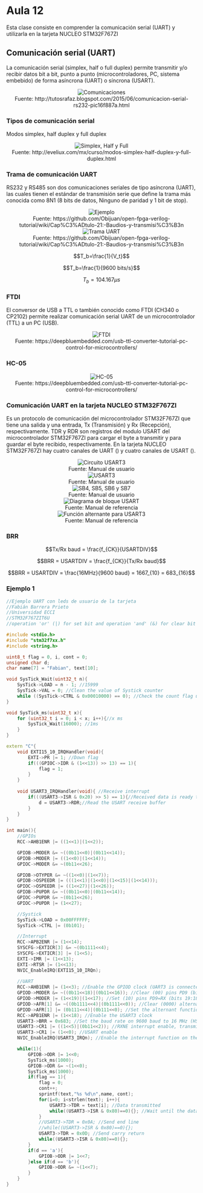 <h1>Aula 12</h1>

Esta clase consiste en comprender la comunicación serial (UART) y utilizarla en la tarjeta NUCLEO STM32F767ZI

<h2>Comunicación serial (UART)</h2>

La comunicación serial (simplex, half o full duplex) permite transmitir y/o recibir datos bit a bit, punto a punto (microcontroladores, PC, sistema embebido) de forma asíncrona (UART) o síncrona (USART). 

<div align="center">
<img src="Imagenes/image.png" alt="Comunicaciones"/>
<br>
<figcaption>Fuente: http://tutosrafaz.blogspot.com/2015/06/comunicacion-serial-rs232-pic16f887a.html</figcaption>
</div>

<h3>Tipos de comunicación serial</h3>

Modos simplex, half duplex y full duplex

<div align="center">
<img src="Imagenes/image-2.png" alt="Simplex, Half y Full"/>
<br>
<figcaption>Fuente: http://eveliux.com/mx/curso/modos-simplex-half-duplex-y-full-duplex.html</figcaption>
</div>

<h3>Trama de comunicación UART</h3>

RS232 y RS485 son dos comunicaciones seriales de tipo asíncrona (UART), las cuales tienen el estándar de transmisión serie que define la trama más conocida como 8N1 (8 bits de datos, Ninguno de paridad y 1 bit de stop).

<div align="center">
<img src="Imagenes/image-5.png" alt="Ejemplo"/>
<br>
<figcaption>Fuente: https://github.com/Obijuan/open-fpga-verilog-tutorial/wiki/Cap%C3%ADtulo-21:-Baudios-y-transmisi%C3%B3n</figcaption>
</div>

<div align="center">
<img src="Imagenes/image-1.png" alt="Trama UART"/>
<br>
<figcaption>Fuente: https://github.com/Obijuan/open-fpga-verilog-tutorial/wiki/Cap%C3%ADtulo-21:-Baudios-y-transmisi%C3%B3n</figcaption>
</div>

$$T_b=\frac{1}{V_t}$$

$$T_b=\frac{1}{9600 bits/s}$$

$$T_b=104.167 \mu s$$

<h3>FTDI</h3>

El conversor de USB a TTL o también conocido como FTDI (CH340 o CP2102) permite realizar comunicación serial UART de un microcontrolador (TTL) a un PC (USB).

<div align="center">
<img src="Imagenes/image-6.png" alt="FTDI"/>
<br>
<figcaption>Fuente: https://deepbluembedded.com/usb-ttl-converter-tutorial-pc-control-for-microcontrollers/</figcaption>
</div>

<h3>HC-05</h3>

<div align="center">
<img src="Imagenes/image-7.png" alt="HC-05"/>
<br>
<figcaption>Fuente: https://deepbluembedded.com/usb-ttl-converter-tutorial-pc-control-for-microcontrollers/</figcaption>
</div>

<h3>Comunicación UART en la tarjeta NUCLEO STM32F767ZI</h3>

Es un protocolo de comunicación del microcontrolador STM32F767ZI que tiene una salida y una entrada, Tx (Transmisión) y Rx (Recepción), respectivamente. TDR y RDR son registros del modulo USART del microcontrolador STM32F767ZI para cargar el byte a transmitir y para guardar el byte recibido, respectivamente. En la tarjeta NUCLEO STM32F767ZI hay cuatro canales de UART () y cuatro canales de USART (). 

<div align="center">
<img src="Imagenes/image-9.png" alt="Circuito USART3"/>
<br>
<figcaption>Fuente: Manual de usuario</figcaption>
</div>

<div align="center">
<img src="Imagenes/image-3.png" alt="USART3"/>
<br>
<figcaption>Fuente: Manual de usuario</figcaption>
</div>

<div align="center">
<img src="Imagenes/image-7.png" alt="SB4, SB5, SB6 y SB7"/>
<br>
<figcaption>Fuente: Manual de usuario</figcaption>
</div>

<div align="center">
<img src="Imagenes/image-4.png" alt="Diagrama de bloque USART"/>
<br>
<figcaption>Fuente: Manual de referencia</figcaption>
</div>

<div align="center">
<img src="Imagenes/image-8.png" alt="Función alternante para USART3"/>
<br>
<figcaption>Fuente: Manual de referencia</figcaption>
</div>

<h3>BRR</h3>

$$Tx/Rx baud = \frac{f_{CK}}{USARTDIV}$$

$$BRR = USARTDIV = \frac{f_{CK}}{Tx/Rx baud}$$

$$BRR = USARTDIV = \frac{16MHz}{9600 baud} = 1667_{10} = 683_{16}$$




<h3>Ejemplo 1</h3>

```c++
//Ejemplo UART con leds de usuario de la tarjeta
//Fabián Barrera Prieto
//Universidad ECCI
//STM32F767ZIT6U
//operation 'or' (|) for set bit and operation 'and' (&) for clear bit

#include <stdio.h>
#include "stm32f7xx.h"
#include <string.h>

uint8_t flag = 0, i, cont = 0;
unsigned char d;
char name[7] = "Fabian", text[10];

void SysTick_Wait(uint32_t n){
    SysTick->LOAD = n - 1; //15999
    SysTick->VAL = 0; //Clean the value of Systick counter
    while ((SysTick->CTRL & 0x00010000) == 0); //Check the count flag until it's 1 
}

void SysTick_ms(uint32_t x){
    for (uint32_t i = 0; i < x; i++){//x ms
        SysTick_Wait(16000); //1ms
    }
}

extern "C"{
    void EXTI15_10_IRQHandler(void){
        EXTI->PR |= 1; //Down flag
        if(((GPIOC->IDR & (1<<13)) >> 13) == 1){
            flag = 1;
        }
    }
    
    void USART3_IRQHandler(void){ //Receive interrupt
        if(((USART3->ISR & 0x20) >> 5) == 1){//Received data is ready to be read (flag RXNE = 1)
            d = USART3->RDR;//Read the USART receive buffer 
        }
    }
}

int main(){
    //GPIOs
    RCC->AHB1ENR |= ((1<<1)|(1<<2)); 

    GPIOB->MODER &= ~((0b11<<0)|(0b11<<14));
    GPIOB->MODER |= ((1<<0)|(1<<14)); 
    GPIOC->MODER &= ~(0b11<<26);

    GPIOB->OTYPER &= ~((1<<0)|(1<<7));
    GPIOB->OSPEEDR |= (((1<<1)|(1<<0)|(1<<15)|(1<<14)));
    GPIOC->OSPEEDR |= ((1<<27)|(1<<26));
    GPIOB->PUPDR &= ~((0b11<<0)|(0b11<<14));
    GPIOC->PUPDR &= ~(0b11<<26);
    GPIOC->PUPDR |= (1<<27);

    //Systick
    SysTick->LOAD = 0x00FFFFFF; 
    SysTick->CTRL |= (0b101);

    //Interrupt
    RCC->APB2ENR |= (1<<14); 
    SYSCFG->EXTICR[3] &= ~(0b1111<<4); 
    SYSCFG->EXTICR[3] |= (1<<5); 
    EXTI->IMR |= (1<<13); 
    EXTI->RTSR |= (1<<13);
    NVIC_EnableIRQ(EXTI15_10_IRQn); 
        
    //UART
    RCC->AHB1ENR |= (1<<3); //Enable the GPIOD clock (UART3 is connected on PD9 (RX) and PD8 (TX))
    GPIOD->MODER &= ~((0b11<<18)|(0b11<<16)); //Clear (00) pins PD9 (bits 19:18) and PD8 (bits 17:16)
    GPIOD->MODER |= (1<<19)|(1<<17); //Set (10) pins PD9=RX (bits 19:18) and PD8=TX (bits 17:16) as alternant function
    GPIOD->AFR[1] &= ~((0b1111<<4)|(0b1111<<0)); //Clear (0000) alternant functions for pins PD9 (bits 7:4) and PD8 (bits 3:0)
    GPIOD->AFR[1] |= (0b111<<4)|(0b111<<0); //Set the alternant function AF7 for pins PD9=RX (bits 19:18) and PD8=TX (bits 17:16)
    RCC->APB1ENR |= (1<<18); //Enable the USART3 clock
    USART3->BRR = 0x683; //Set the baud rate on 9600 baud to 16 MHz (HSI)
    USART3->CR1 |= ((1<<5)|(0b11<<2)); //RXNE interrupt enable, transmitter enable and receiver enable
    USART3->CR1 |= (1<<0); //USART enable
    NVIC_EnableIRQ(USART3_IRQn); //Enable the interrupt function on the NVIC module

    while(1){
        GPIOB->ODR |= 1<<0; 
        SysTick_ms(1000);
        GPIOB->ODR &= ~(1<<0);
        SysTick_ms(1000);
        if(flag == 1){
            flag = 0;
            cont++;
            sprintf(text,"%s %d\n",name, cont);
            for(i=0; i<strlen(text); i++){
                USART3->TDR = text[i]; //Data transmitted
                while((USART3->ISR & 0x80)==0){}; //Wait until the data is transferred to the shift register (flag TXE=0)
            }
            //USART3->TDR = 0x0A; //Send end line
            //while((USART3->ISR & 0x80)==0){};
            USART3->TDR = 0x0D; //Send carry return
            while((USART3->ISR & 0x80)==0){};
        }
        if(d == 'a'){
            GPIOB->ODR |= 1<<7;
        }else if(d == 'b'){
            GPIOB->ODR &= ~(1<<7);
        }
    }
}
```
